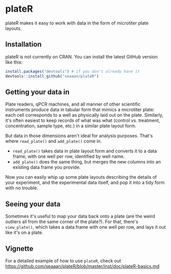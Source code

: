 <!-- README.md is generated from README.Rmd. Please edit that file -->
plateR
======

plateR makes it easy to work with data in the form of microtiter plate layouts.

Installation
------------

plateR is not currently on CRAN. You can install the latest GitHub version like this:

``` r
install.packages("devtools") # if you don't already have it
devtools::install_github("seaaan/plateR")
```

Getting your data in
--------------------

Plate readers, qPCR machines, and all manner of other scientific instruments produce data in tabular form that mimics a microtiter plate: each cell corresponds to a well as physically laid out on the plate. Similarly, it's often easiest to keep records of what was what (control vs. treatment, concentration, sample type, etc.) in a similar plate layout form.

But data in those dimensions aren't ideal for analysis purposes. That's where `read_plate()` and `add_plate()` come in.

-   `read_plate()` takes data in plate layout form and converts it to a data frame, with one well per row, identified by well name.
-   `add_plate()` does the same thing, but merges the new columns into an existing data frame you provide.

Now you can easily whip up some plate layouts describing the details of your experiment, and the experimental data itself, and pop it into a tidy form with no trouble.

Seeing your data
----------------

Sometimes it's useful to map your data back onto a plate (are the weird outliers all from the same corner of the plate?). For that, there's `view_plate()`, which takes a data frame with one well per row, and lays it out like it's on a plate.

Vignette
--------

For a detailed example of how to use `plateR`, check out <https://github.com/seaaan/plateR/blob/master/inst/doc/plateR-basics.md>

